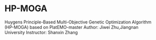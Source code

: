 # HP-MOGA
Huygens Principle-Based Multi-Objective Genetic Optimization Algorithm (HP-MOGA)
based on PlatEMO-master
Author: Jiwei Zhu,Jiangnan University
Instructor: Shanxin Zhang
